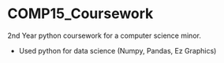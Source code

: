 # COMP15_Coursework
2nd Year python coursework for a computer science minor.
- Used python for data science (Numpy, Pandas, Ez Graphics)
